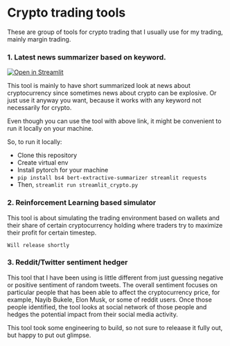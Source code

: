# Crypto trading tools
These are group of tools for crypto trading that I usually use for my trading, mainly margin trading. 

### 1. Latest news summarizer based on keyword.

[![Open in Streamlit](https://static.streamlit.io/badges/streamlit_badge_black_white.svg)](http://ec2-35-168-161-152.compute-1.amazonaws.com:8501)

This tool is mainly to have short summarized look at news about cryptocurrency since sometimes news about crypto can be explosive. Or just use it anyway you want, because it works with any keyword not necessarily for crypto.

Even though you can use the tool with above link, it might be convenient to run it locally on your machine.

So, to run it locally:

- Clone this repository
- Create virtual env
- Install pytorch for your machine
- `pip install bs4 bert-extractive-summarizer streamlit requests`
- Then, `streamlit run streamlit_crypto.py`

### 2. Reinforcement Learning based simulator

This tool is about simulating the trading environment based on wallets and their share of certain cryptocurrency holding where traders try to maximize their profit for certain timestep.

`Will release shortly`

### 3. Reddit/Twitter sentiment hedger

This tool that I have been using is little different from just guessing negative or positive sentiment of random tweets. The overall sentiment focuses on particular people that has been able to affect the cryptocurrency price, for example, Nayib Bukele, Elon Musk, or some of reddit users. Once those people identified, the tool looks at social network of those people and hedges the potential impact from their social media activity. 

This tool took some engineering to build, so not sure to releaase it fully out, but happy to put out glimpse.





